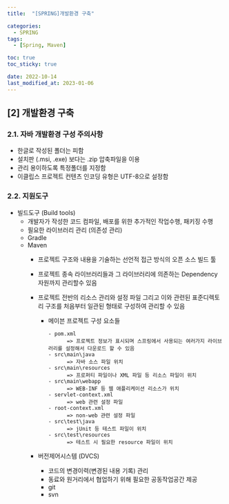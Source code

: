 ```yaml
---
title:  "[SPRING]개발환경 구축" 

categories:
  - SPRING
tags:
  - [Spring, Maven]

toc: true
toc_sticky: true

date: 2022-10-14
last_modified_at: 2023-01-06
---
```

[2] 개발환경 구축
---
### 2.1. 자바 개발환경 구성 주의사항

- 한글로 작성된 폴더는 피함 
- 설치판 (.msi, .exe) 보다는 .zip 압축파일을 이용 
- 관리 용이하도록 특정폴더를 지정함
- 이클립스 프로젝트 컨텐츠 인코딩 유형은 UTF-8으로 설정함

### 2.2. 지원도구  
- 빌드도구 (Build tools)  
  - 개발자가 작성한 코드 컴파일, 배포를 위한 추가적인 작업수행, 패키징 수행
  - 필요한 라이브러리 관리 (의존성 관리)
  - Gradle  
  - Maven  
      - 프로젝트 구조와 내용을 기술하는 선언적 접근 방식의 오픈 소스 빌드 툴 
      - 프로젝트 종속 라이브러리들과 그 라이브러리에 의존하는 Dependency 자원까지 관리할수 있음
      - 프로젝트 전반의 리소스 관리와 설정 파일 그리고 이와 관련된 표준디렉토리 구조를 처음부터 일관된 형태로 구성하여 관리할 수 있음  

          - 메이븐 프로젝트 구성 요소들  
            ```      
            - pom.xml  
                  => 프로젝트 정보가 표시되며 스프링에서 사용되는 여러가지 라이브러리를 설정해서 다운로드 할 수 있음  
            - src\main\java  
                  => 자바 소스 파일 위치
            - src\main\resources  
                  => 프로퍼티 파일이나 XML 파일 등 리소스 파일이 위치  
            - src\main\webapp  
                  => WEB-INF 등 웹 애플리케이션 리소스가 위치  
            - servlet-context.xml  
                  => web 관련 설정 파일  
            - root-context.xml  
                  => non-web 관련 설정 파일  
            - src\test\java  
                  => jUnit 등 테스트 파일이 위치  
            - src\test\resources  
                  => 테스트 시 필요한 resource 파일이 위치
            ```
    - 버전제어시스템 (DVCS)
        - 코드의 변경이력(변경된 내용 기록) 관리
        - 동료와 원거리에서 협업하기 위해 필요한 공동작업공간 제공
        - git 
        - svn  
